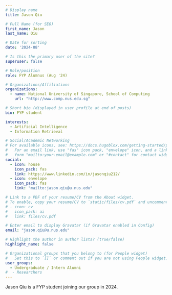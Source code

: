 ```yaml
---
# Display name
title: Jason Qiu

# Full Name (for SEO)
first_name: Jason
last_name: Qiu

# Date for sorting
date: '2024-08'

# Is this the primary user of the site?
superuser: false

# Role/position
role: FYP Alumnus (Aug '24)

# Organizations/Affiliations
organizations:
  - name: National University of Singapore, School of Computing
    url: "http://www.comp.nus.edu.sg"

# Short bio (displayed in user profile at end of posts)
bio: FYP student

interests:
  - Artificial Intelligence
  - Information Retrieval

# Social/Academic Networking
# For available icons, see: https://docs.hugoblox.com/getting-started/page-builder/#icons
#   For an email link, use "fas" icon pack, "envelope" icon, and a link in the
#   form "mailto:your-email@example.com" or "#contact" for contact widget.
social:
  - icon: house
    icon_pack: fas
    link: https://www.linkedin.com/in/jasonqiu212/
  - icon: envelope
    icon_pack: fas
    link: "mailto:jason.qiu@u.nus.edu"

# Link to a PDF of your resume/CV from the About widget.
# To enable, copy your resume/CV to `static/files/cv.pdf` and uncomment the lines below.
# - icon: cv
#   icon_pack: ai
#   link: files/cv.pdf

# Enter email to display Gravatar (if Gravatar enabled in Config)
email: "jason.qiu@u.nus.edu"

# Highlight the author in author lists? (true/false)
highlight_name: false

# Organizational groups that you belong to (for People widget)
#   Set this to `[]` or comment out if you are not using People widget.
user_groups:
  - Undergraduate / Intern Alumni
#  - Researchers
---
```


Jason Qiu is a FYP student joining our group in 2024.
